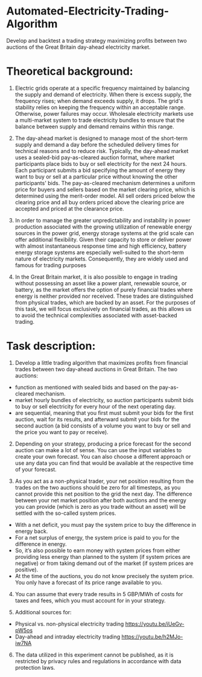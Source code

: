 # Automated-Electricity-Trading-Algorithm
Develop and backtest a trading strategy maximizing profits between two auctions of the Great Britain day-ahead electricity market.

# Theoretical background:

1) Electric grids operate at a specific frequency maintained by balancing the supply and demand of electricity. When there is excess supply, the frequency rises; when demand exceeds supply, it drops. The grid's stability relies on keeping the frequency within an acceptable range. Otherwise, power failures may occur. Wholesale electricity markets use a multi-market system to trade electricity bundles to ensure that the balance between supply and demand remains within this range.

2) The day-ahead market is designed to manage most of the short-term supply and demand a day before the scheduled delivery times for technical reasons and to reduce risk. Typically, the day-ahead market uses a sealed-bid pay-as-cleared auction format, where market participants place bids to buy or sell electricity for the next 24 hours. Each participant submits a bid specifying the amount of energy they want to buy or sell at a particular price without knowing the other participants' bids. The pay-as-cleared mechanism determines a uniform price for buyers and sellers based on the market clearing price, which is determined using the merit-order model. All sell orders priced below the clearing price and all buy orders priced above the clearing price are accepted and priced at the clearance price.

3) In order to manage the greater unpredictability and instability in power production associated with the growing utilization of renewable energy sources in the power grid, energy storage systems at the grid scale can offer additional flexibility. Given their capacity to store or deliver power with almost instantaneous response time and high efficiency, battery energy storage systems are especially well-suited to the short-term nature of electricity markets. Consequently, they are widely used and famous for trading purposes

4) In the Great Britain market, it is also possible to engage in trading without possessing an asset like a power plant, renewable source, or battery, as the market offers the option of purely financial trades where energy is neither provided nor received. These trades are distinguished from physical trades, which are backed by an asset. For the purposes of this task, we will focus exclusively on financial trades, as this allows us to avoid the technical complexities associated with asset-backed trading.

# Task description:

1) Develop a little trading algorithm that maximizes profits from financial trades between two day-ahead auctions in Great Britain. The two auctions:
  - function as mentioned with sealed bids and based on the pay-as-cleared mechanism.
  - market hourly bundles of electricity, so auction participants submit bids to buy or sell electricity for every hour of the next operating day.
  - are sequential, meaning that you first must submit your bids for the first auction, wait for its results, and afterward submit your bids for the second auction (a bid consists of a volume you want to buy or sell and
the price you want to pay or receive).

2) Depending on your strategy, producing a price forecast for the second auction can make a lot of sense. You can use the input variables to create your own forecast. You can also choose a different approach or use any data you can find that would be available at the respective time of your forecast.

3) As you act as a non-physical trader, your net position resulting from the trades on the two auctions should be zero for all timesteps, as you cannot provide this net position to the grid the next day. The difference between your net market position after both auctions and the energy you can provide (which is zero as you trade without an asset) will be settled with the so-called system prices.
  - With a net deficit, you must pay the system price to buy the difference in energy back.
  - For a net surplus of energy, the system price is paid to you for the difference in energy.
  - So, it’s also possible to earn money with system prices from either providing less energy than planned to the system (if system prices are negative) or from taking demand out of the market (if system prices are
positive).
  - At the time of the auctions, you do not know precisely the system price. You only have a forecast of its price range available to you.

4) You can assume that every trade results in 5 GBP/MWh of costs for taxes and fees, which you must account for in your strategy.

5) Additional sources for:
  - Physical vs. non-physical electricity trading https://youtu.be/iUeGv-pW5os
  - Day-ahead and intraday electricity trading	https://youtu.be/h2MJo-iw7NA

6) The data utilized in this experiment cannot be published, as it is restricted by privacy rules and regulations in accordance with data protection laws.
